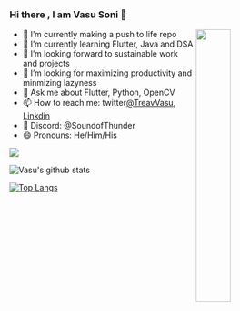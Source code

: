 
### Hi there , I am Vasu Soni 👋

<!--
**TreavVasu/TreavVasu** is a ✨ _special_ ✨ repository because its `README.md` (this file) appears on your GitHub profile.
Here are some ideas to get you started:-->
<img src="https://image.freepik.com/free-vector/web-development-programmer-engineering-coding-website-augmented-reality-interface-screens-developer-project-engineer-programming-software-application-design-cartoon-illustration_107791-3863.jpg" align=right  height='35%' width='35%'/>

- 🔭 I’m currently making a push to life repo 
- 🌱 I’m currently learning Flutter, Java and DSA 
- 👯 I’m looking forward to sustainable work and projects
- 🤔 I’m looking for maximizing productivity and minmizing lazyness
- 💬 Ask me about Flutter, Python, OpenCV 
- 📫 How to reach me: twitter[@TreavVasu](https://twitter.com/TreavVasu), [Linkdin](https://www.linkedin.com/in/vasu-soni-392540190/)
- 🤸 Discord: @SoundofThunder
- 😄 Pronouns: He/Him/His


![](https://komarev.com/ghpvc/?username=TreavVasu&color=green)



![Vasu's github stats](https://github-readme-stats.vercel.app/api?username=TreavVasu&show_icons=true)

[![Top Langs](https://github-readme-stats.vercel.app/api/top-langs/?username=TreavVasu&layout=compact)](https://github.com/TreavVasu/github-readme-stats)


